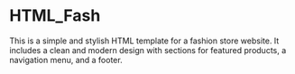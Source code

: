 # HTML_Fash



This is a simple and stylish HTML template for a fashion store website. It includes a clean and modern design with sections for featured products, a navigation menu, and a footer.
